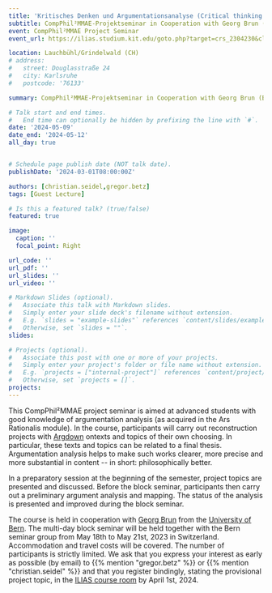 ```yaml
---
title: 'Kritisches Denken und Argumentationsanalyse (Critical thinking and argumentation analysis)'
subtitle: CompPhil²MMAE-Projektseminar in Cooperation with Georg Brun (Bern)
event: CompPhil²MMAE Project Seminar
event_url: https://ilias.studium.kit.edu/goto.php?target=crs_2304230&client_id=produktiv

location: Lauchbühl/Grindelwald (CH)
# address:
#   street: Douglasstraße 24
#   city: Karlsruhe
#   postcode: '76133'

summary: CompPhil²MMAE-Projektseminar in Cooperation with Georg Brun (Bern)

# Talk start and end times.
#   End time can optionally be hidden by prefixing the line with `#`.
date: '2024-05-09'
date_end: '2024-05-12'
all_day: true


# Schedule page publish date (NOT talk date).
publishDate: '2024-03-01T08:00:00Z'

authors: [christian.seidel,gregor.betz]
tags: [Guest Lecture]

# Is this a featured talk? (true/false)
featured: true

image:
  caption: ''
  focal_point: Right

url_code: ''
url_pdf: ''
url_slides: ''
url_video: ''

# Markdown Slides (optional).
#   Associate this talk with Markdown slides.
#   Simply enter your slide deck's filename without extension.
#   E.g. `slides = "example-slides"` references `content/slides/example-slides.md`.
#   Otherwise, set `slides = ""`.
slides:

# Projects (optional).
#   Associate this post with one or more of your projects.
#   Simply enter your project's folder or file name without extension.
#   E.g. `projects = ["internal-project"]` references `content/project/deep-learning/index.md`.
#   Otherwise, set `projects = []`.
projects:
---
```


This CompPhil²MMAE project seminar is aimed at advanced students with good knowledge of argumentation analysis (as acquired in the Ars Rationalis module). In the course, participants will carry out reconstruction projects with [Argdown](http://argdown.org) on ​​texts and topics of their own choosing. In particular, these texts and topics can be related to a final thesis. Argumentation analysis helps to make such works clearer, more precise and more substantial in content -- in short: philosophically better.

In a preparatory session at the beginning of the semester, project topics are presented and discussed. Before the block seminar, participants then carry out a preliminary argument analysis and mapping. The status of the analysis is presented and improved during the block seminar.

The course is held in cooperation with [Georg Brun](https://www.georgbrun.ch/) from the [University of Bern](https://www.philosophie.unibe.ch/index_ger.html). The multi-day block seminar will be held together with the Bern seminar group from May 18th to May 21st, 2023 in Switzerland. Accommodation and travel costs will be covered. The number of participants is strictly limited. We ask that you express your interest as early as possible (by email) to {{% mention "gregor.betz" %}} or {{% mention "christian.seidel" %}} and that you register bindingly, stating the provisional project topic, in the [ILIAS course room](https://ilias.studium.kit.edu/goto.php?target=crs_2039824&client_id=produktiv) by April 1st, 2024.
